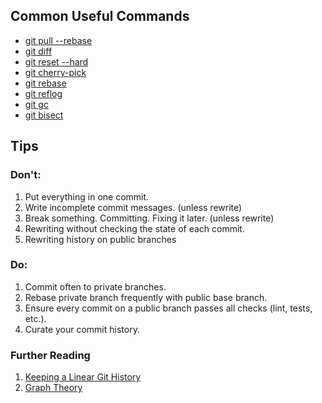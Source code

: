 ## Common Useful Commands
- [git pull --rebase](https://www.atlassian.com/git/tutorials/syncing/git-pull)
- [git diff](https://www.atlassian.com/git/tutorials/saving-changes/git-diff)
- [git reset --hard](https://git-scm.com/docs/git-reset#git-reset---hard)
- [git cherry-pick](https://git-scm.com/docs/git-cherry-pick)
- [git rebase](https://www.atlassian.com/git/tutorials/rewriting-history/git-rebase)
- [git reflog](https://www.atlassian.com/git/tutorials/rewriting-history/git-reflog)
- [git gc](https://git-scm.com/docs/git-gc)
- [git bisect](https://hackernoon.com/understanding-git-bisect-i-e-use-binary-search-to-find-the-change-that-introduced-a-bug-89489b4c9fa6)

## Tips
### Don't:
1. Put everything in one commit.
1. Write incomplete commit messages. (unless rewrite)
1. Break something. Committing. Fixing it later. (unless rewrite)
1. Rewriting without checking the state of each commit.
1. Rewriting history on public branches

### Do:
1. Commit often to private branches.
1. Rebase private branch frequently with public base branch.
1. Ensure every commit on a public branch passes all checks (lint, tests, etc.).
1. Curate your commit history.

### Further Reading
1. [Keeping a Linear Git History](http://www.bitsnbites.eu/a-tidy-linear-git-history/)
1. [Graph Theory](http://think-like-a-git.net/)
